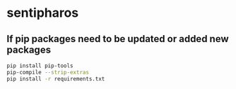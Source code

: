 # sentipharos

## If pip packages need to be updated or added new packages

```bash
pip install pip-tools
pip-compile --strip-extras
pip install -r requirements.txt
```
